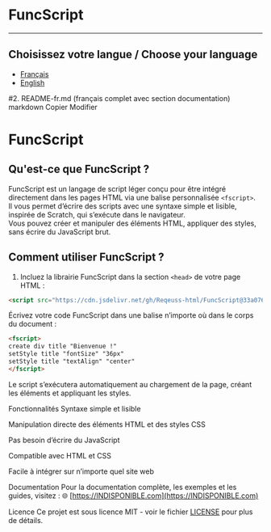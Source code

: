 # FuncScript

---

## Choisissez votre langue / Choose your language

- [Français](README-fr.md)
- [English](README-en.md)

#2. README-fr.md (français complet avec section documentation)
markdown
Copier
Modifier
# FuncScript

## Qu'est-ce que FuncScript ?

FuncScript est un langage de script léger conçu pour être intégré directement dans les pages HTML via une balise personnalisée `<fscript>`.  
Il vous permet d’écrire des scripts avec une syntaxe simple et lisible, inspirée de Scratch, qui s’exécute dans le navigateur.  
Vous pouvez créer et manipuler des éléments HTML, appliquer des styles, sans écrire du JavaScript brut.

## Comment utiliser FuncScript ?

1. Incluez la librairie FuncScript dans la section `<head>` de votre page HTML :

```html
<script src="https://cdn.jsdelivr.net/gh/Reqeuss-html/FuncScript@33a076b84320efd485f6a52b72680edd5a48b131/javascript/funcscript/release/funcscript-v0.1.js"></script>
```

Écrivez votre code FuncScript dans une balise <fscript> n’importe où dans le corps du document :

```html
<fscript>
create div title "Bienvenue !"
setStyle title "fontSize" "36px"
setStyle title "textAlign" "center"
</fscript>
```

Le script s’exécutera automatiquement au chargement de la page, créant les éléments et appliquant les styles.

Fonctionnalités
Syntaxe simple et lisible

Manipulation directe des éléments HTML et des styles CSS

Pas besoin d’écrire du JavaScript

Compatible avec HTML et CSS

Facile à intégrer sur n’importe quel site web

Documentation
Pour la documentation complète, les exemples et les guides, visitez :
🌐 [https://INDISPONIBLE.com](https://INDISPONIBLE.com)

Licence
Ce projet est sous licence MIT - voir le fichier [LICENSE](LICENSE.md) pour plus de détails.
